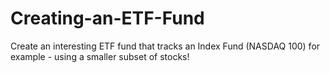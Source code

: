 # Creating-an-ETF-Fund
Create an interesting ETF fund that tracks an Index Fund (NASDAQ 100) for example - using a smaller subset of stocks! 
